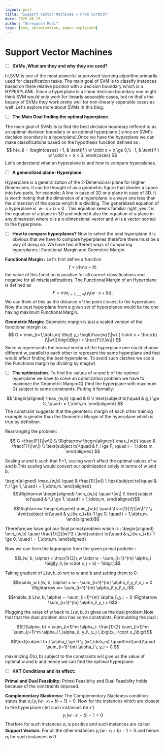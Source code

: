 ```yaml
---
layout: post
title: "Support Vector Machines – From Scratch"
date: 2025-06-23
author: "Shreyansh Modi"
tags: [svm, optimization, paper-explained]
---
```



# Support Vector Machines

- [ ] **SVMs ,What are they and why they are used?**

hi,SVM is one of the most powerful supervised learning algorithm primarily used for classification tasks. The main goal of SVM is to classify instances based on there relative position with a decision boundary which is a HYPERPLANE. Since a hyperplane is a linear decision boundary one might think SVM would only work for linearly separable cases, but no that's the beauty of SVMs they work pretty well for non-linearly separable cases as well .Let's explore more about SVMs in this blog.

- [ ] **The Main Goal finding the optimal hyperplane.**

The main goal of SVMs is to find the best decision boundary reffered to as an optimal decision boundary or an optimal hyperplane ( since an SVM's decision boundary is a hyperplane).Once we have the hyperplane we can make classifications based on the hypothesis function defined as :
$$
h(x_i) = \begin{cases}
+1, & \text{if } w \cdot x + b \ge 0,\\
-1, & \text{if } w \cdot x + b < 0.
\end{cases}
$$
Let's understand what an hyperplane is and how to compare hyperplanes.

- [ ] **A generalized plane - Hyperplane.**

Hyperplane is a generalization of the 2-Dimensional plane for Higher Dimensions. It can be thought of as a geometric figure that divides a space into two parts,  for example: A line in case of 2D or a plane in case of 3D. It is worth noting that the dimension of a hyperplane is always one less than the dimension of the space which it is dividing.
The generalized equation of a hyperplane is  $w⋅x+b=0$ . This equation seems familiar right, yes it is the equation of a plane in 3D and indeed it also the equation of a plane in any dimension where x is a n-dimensional vector and w is a vector normal to the hyperplane.
- [ ] **How to compare hyperplanes?**
Now to select the best hyperplane it is obvious that we have to compare hyperplanes therefore there must be a way of doing so. We have two different ways of comparing hyperplanes : Functional Margin and Geometric Margin.

**Functional Margin :** Let's first define a function $$ f=y(w.x+b)$$ the value of this function is positive for all correct classifications and negative for all misclassifications.
The Functional Margin of an Hyperplane is defined as $$
F = \min_{i=1,\dots,m} \bigl(y_i (w \cdot x + b)\bigr).
$$We can think of this as the distance of the point closest to the hyperplane.
Now the best hyperplane from a given set of hyperplanes would be the one having maximum Functional Margin.

**Geometric Margin:** Geometric margin is just a scaled version of the functional margin i.e.
$$
G = \min_{i=1,\dots,m} \Bigl( y_i \bigl(\frac{w}{\|w\|} \cdot x + \frac{b}{\|w\|}\bigr)\Bigr) = \frac{F}{\|w\|}
$$
Since w reperesents the normal vector of the hyperplane one could choose different w, parallel to each other to represent the same hyperplane and that would affect finding the best hyperplane. To avoid such clashes we scale the Functional margin by dividing by mag(w).

- [ ] **The optimization.**
To find the values of w and b of the optimal hyperplane we have to solve an optimization problem we have to maximize the Geometric Margin(G) (find the hyperplane with maximum G) subject to some constraints.
Putting it formally: 

$$
\begin{aligned}
\max_{w,b} \quad & G \\
\text{subject to}\quad & g_i \ge G, \quad i = 1,\dots,m.
\end{aligned}
$$
The constraint suggests that the geomteric margin of each other training example is greater than the Geometric Margin of the hyperplane which is true  by definition.

Rearranging the problem: 

$$ 
G =\frac{F}{\|w\|}
\\
\Rightarrow
\begin{aligned}
\max_{w,b} \quad & \frac{F}{\|w\|}  \\
\text{subject to}\quad & f_i \ge F, \quad i = 1,\dots,m.
\end{aligned}
$$

Scaling w and b such that F=1, scaling won't affect the optimal values of w and b.This scaling would convert our optimization solely in terms of w and b.


\begin{aligned}
\max_{w,b} \quad & \frac{1}{\|w\|}  \\
\text{subject to}\quad & f_i \ge 1, \quad i = 1,\dots,m.
\end{aligned}
$$\Rightarrow \begin{aligned}
\min_{w,b} \quad \|w\|  \\
\text{subject to}\quad & f_i \ge 1, \quad i = 1,\dots,m.
\end{aligned}$$

$$\Rightarrow \begin{aligned}
\min_{w,b} \quad \frac{1}{2}\|w\|^2  \\
\text{subject to}\quad & y_i(w.x_i+b)-1 \ge 0, \quad i = 1,\dots,m.
\end{aligned}$$


Therefore,we have got our final primal problem which is :
 \begin{aligned}
\min_{w,b} \quad \frac{1}{2}\|w\|^2  \\
\text{subject to}\quad & y_i(w.x_i+b)-1 \ge 0, \quad i = 1,\dots,m.
\end{aligned}


Now we can form the lagrangian  from the given primal probelm :


$$L(w, b, \alpha) = \frac{1}{2}\,w \cdot w - \sum_{i=1}^{m} \alpha_i \bigl[y_i\,(w \cdot x_i + b) - 1\bigr].$$


Taking gradient of $L(w, b, \alpha)$ wrt to w and b and setting them to 0: 

$$\nabla_w L(w, b, \alpha) = w - \sum_{i=1}^{m} \alpha_i\,y_i\,x_i = 0 \Rightarrow w= \sum_{i=1}^{m} \alpha_i\,y_i\,x_i$$

$$\nabla_b L(w, b, \alpha) = -\sum_{i=1}^{m} \alpha_i\,y_i = 0 \Rightarrow \sum_{i=1}^{m} \alpha_i\,y_i = 0$$

Plugging the value of w back to $L(w, b, \alpha)$ gives us the dual problem.Note that that the dual problem also has some constraints.
Formulating the dual : 


$$D(\alpha, b) = \sum_{i=1}^m \alpha_i- \frac{1}{2} \sum_{i=1}^m \sum_{j=1}^m
\alpha_i \,\alpha_j\, y_i\, y_j \,\bigl(x_i \cdot x_j\bigr)$$ 

$$\text{subject to } \alpha_i \ge 0 \; (i=1,\dots,m)
\quad\text{and}\quad
\sum_{i=1}^{m} \alpha_i \, y_i = 0.$$


maximizing $D(\alpha,b)$ subject to the constraints will give us the value of optimal w and b and hence we can find the optimal hyperplane.

- [ ] **KKT Conditions and its effect:**

**Primal and Dual Feasiblity:** Primal Feasiblity and Dual Feasiblity holds because of the constraints imposed.

**Complementary Slackness:** The Complementary Slackness condition states that $\alpha_i\,[y_i\,(w \cdot x_i + b) - 1] = 0.$ Now for the instances which are closest to the hyperplane ( let such instances be $x'$) 
$$y_i\,(w \cdot x' + b) - 1 = 0$$ 
Therfore for such instances $\alpha_i$ is positive and such instances are called **Support Vectors**. For all the other instances $y_i\,(w \cdot x_i + b) - 1\neq 0$    and hence $\alpha_i$ for such instances is 0.



.


 




















